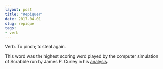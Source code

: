 ```yaml
---
layout: post
title: "Repiquer"
date: 2017-04-01
slug: repique
tags:
- verb
---
```


Verb. To pinch; to steal again.

This word was the highest scoring word played by the computer simulation of Scrabble run by James P. Curley in his [analysis](http://rpubs.com/jalapic/scrabblr).
